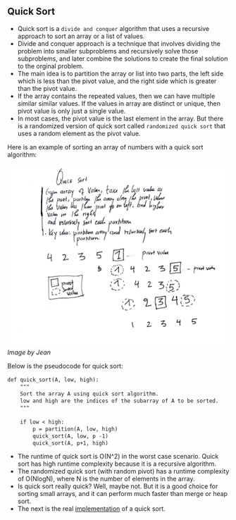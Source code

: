 ## Quick Sort

* Quick sort is a `divide and conquer` algorithm that uses a recursive approach to sort an array or a list of values. 
* Divide and conquer approach is a technique that involves dividing the problem into smaller subproblems and recursively solve those subproblems, and later combine the solutions to create the final solution to the orginal problem.  
* The main idea is to partition the array or list into two parts, the left side which is less than the pivot value, and the right side which is greater than the pivot value. 
* If the array contains the repeated values, then we can have multiple similar similar values. If the values in array are distinct or unique, then pivot value is only just a single value. 
* In most cases, the pivot value is the last element in the array. But there is a randomized version of quick sort called `randomized quick sort` that uses a random element as the pivot value.


Here is an example of sorting an array of numbers with a quick sort algorithm:

![image](../images/quick-sort.JPG)
*Image by Jean*

Below is the pseudocode for quick sort:

```
def quick_sort(A, low, high):
    """
    Sort the array A using quick sort algorithm. 
    low and high are the indices of the subarray of A to be sorted. 
    """

    if low < high:
        p = partition(A, low, high)
        quick_sort(A, low, p -1)
        quick_sort(A, p+1, high)

```

* The runtime of quick sort is O(N^2) in the worst case scenario. Quick sort has high runtime complexity because it is a recursive algorithm. 
* The randomized quick sort (with random pivot) has a runtime complexity of O(NlogN), where N is the number of elements in the array.
* Is quick sort really quick? Well, maybe not. But it is a good choice for sorting small arrays, and it can perform much faster than merge or heap sort.
* The next is the real [implementation](algorithms/quick-sort.py) of a quick sort. 